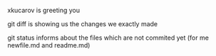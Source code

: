 xkucarov is greeting you

git diff is showing us the changes we exactly made

git status informs about the files which are not commited yet (for me newfile.md and readme.md)


